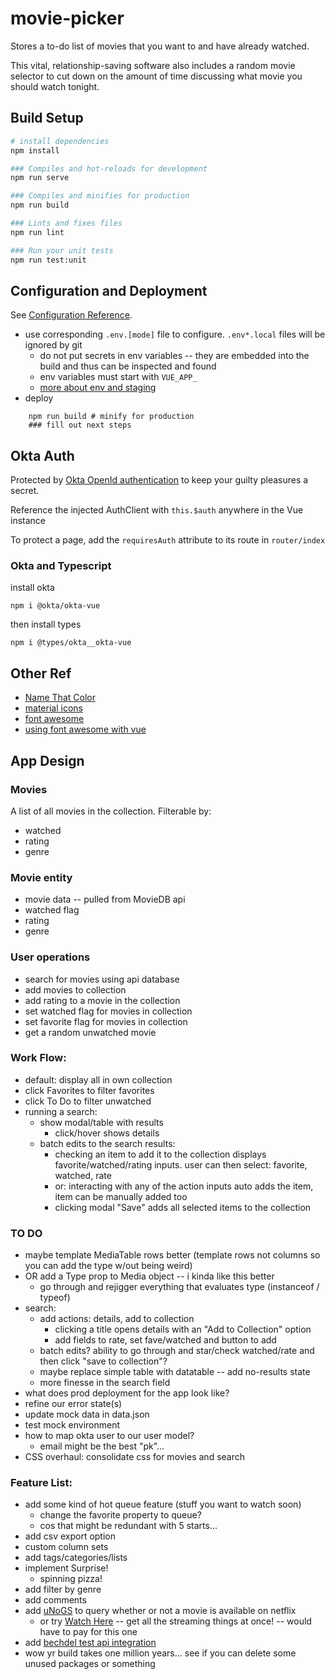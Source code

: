 # movie-picker

 Stores a to-do list of movies that you want to and have already watched.

 This vital, relationship-saving software also includes a random movie selector to cut down on the amount of time discussing what movie you should watch tonight.

## Build Setup

``` bash
# install dependencies
npm install

### Compiles and hot-reloads for development
npm run serve

### Compiles and minifies for production
npm run build

### Lints and fixes files
npm run lint

### Run your unit tests
npm run test:unit

```

## Configuration and Deployment
See [Configuration Reference](https://cli.vuejs.org/config/).
* use corresponding `.env.[mode]` file to configure. `.env*.local` files will be ignored by git
    - do not put secrets in env variables -- they are embedded into the build and thus can be inspected and found
    - env variables must start with `VUE_APP_`
    - [more about env and staging](https://cli.vuejs.org/guide/mode-and-env.html#example-staging-mode)
* deploy
```shell
    npm run build # minify for production
    ### fill out next steps
```


## Okta Auth
Protected by [Okta OpenId authentication](https://developer.okta.com/blog/2018/02/15/build-crud-app-vuejs-node) to keep your guilty pleasures a secret.

Reference the injected AuthClient with `this.$auth` anywhere in the Vue instance

To protect a page, add the `requiresAuth` attribute to its route in `router/index`


### Okta and Typescript

install okta
```
npm i @okta/okta-vue
```

then install types
```
npm i @types/okta__okta-vue
```

## Other Ref
* [Name That Color](http://chir.ag/projects/name-that-color/#42853E)
* [material icons](https://cdn.materialdesignicons.com/1.1.34/)
* [font awesome](https://fontawesome.com/icons)
* [using font awesome with vue](https://github.com/FortAwesome/vue-fontawesome)


## App Design

### Movies
A list of all movies in the collection. Filterable by:
* watched
* rating
* genre

### Movie entity
* movie data -- pulled from MovieDB api
* watched flag
* rating
* genre

### User operations
* search for movies using api database
* add movies to collection
* add rating to a movie in the collection
* set watched flag for movies in collection
* set favorite flag for movies in collection
* get a random unwatched movie

### Work Flow:
* default: display all in own collection
* click Favorites to filter favorites
* click To Do to filter unwatched
* running a search:
    * show modal/table with results
        - click/hover shows details
    * batch edits to the search results:
        - checking an item to add it to the collection displays favorite/watched/rating inputs. user can then select: favorite, watched, rate
        - or: interacting with any of the action inputs auto adds the item, item can be manually added too
        - clicking modal "Save" adds all selected items to the collection

### TO DO
* maybe template MediaTable rows better (template rows not columns so you can add the type w/out being weird)
* OR add a Type prop to Media object -- i kinda like this better
    - go through and rejigger everything that evaluates type (instanceof / typeof)
* search:
    - add actions: details, add to collection
        * clicking a title opens details with an "Add to Collection" option
        * add fields to rate, set fave/watched and button to add
    - batch edits? ability to go through and star/check watched/rate and then click "save to collection"?
    - maybe replace simple table with datatable -- add no-results state
    - more finesse in the search field
* what does prod deployment for the app look like?
* refine our error state(s)
* update mock data in data.json
* test mock environment
* how to map okta user to our user model?
    - email might be the best "pk"...
* CSS overhaul: consolidate css for movies and search

### Feature List:
* add some kind of hot queue feature (stuff you want to watch soon)
    - change the favorite property to queue?
    - cos that might be redundant with 5 starts...
* add csv export option
* custom column sets
* add tags/categories/lists
* implement Surprise!
    - spinning pizza!
* add filter by genre
* add comments
* add [uNoGS](https://rapidapi.com/unogs/api/unogs) to query whether or not a movie is available on netflix
    - or try [Watch Here](https://rapidapi.com/devroldy/api/watch-here/details) -- get all the streaming things at once! -- would have to pay for this one
* add [bechdel test api integration](https://bechdeltest.com/api/v1/doc)
* wow yr build takes one million years... see if you can delete some unused packages or something
